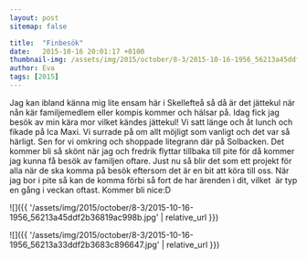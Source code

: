 ```yaml
---
layout: post
sitemap: false

title:  "Finbesök"
date:   2015-10-16 20:01:17 +0100
thumbnail-img: /assets/img/2015/october/8-3/2015-10-16-1956_56213a45ddf2b36819ac998b.jpg
author: Eva
tags: [2015]
---
```


Jag kan ibland känna mig lite ensam här i Skellefteå så då är det jättekul när nån kär familjemedlem eller kompis kommer och hälsar på. Idag fick jag besök av min kära mor vilket kändes jättekul! Vi satt länge och åt lunch och fikade på Ica Maxi. Vi surrade på om allt möjligt som vanligt och det var så härligt. Sen for vi omkring och shoppade litegrann där på Solbacken. Det kommer bli så skönt när jag och fredrik flyttar tillbaka till pite för då kommer jag kunna få besök av familjen oftare. Just nu så blir det som ett projekt för alla när de ska komma på besök eftersom det är en bit att köra till oss. När jag bor i pite så kan de komma förbi så fort de har ärenden i dit, vilket  är typ en gång i veckan oftast. Kommer bli nice:D

![]({{ '/assets/img/2015/october/8-3/2015-10-16-1956_56213a45ddf2b36819ac998b.jpg'  | relative_url }})

![]({{ '/assets/img/2015/october/8-3/2015-10-16-1956_56213a33ddf2b3683c896647.jpg'  | relative_url }})

